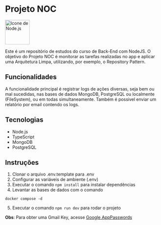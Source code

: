 # Projeto NOC

<img 
  src="https://i.imgur.com/1xtXE2l.png" 
  alt="Icone de Node.js" 
  width="80" 
/>

Este é um repositório de estudos do curso de Back-End com NodeJS. O objetivo do Projeto NOC é monitorar as tarefas realizadas no app e aplicar uma Arquitetura Limpa, utilizando, por exemplo, o Repository Pattern.

## Funcionalidades

A funcionalidade principal é registrar logs de ações diversas, seja bem ou mal sucedidas, nas bases de dados MongoDB, PostgreSQL ou localmente (FileSystem), ou em todas simultaneamente. Também é possivel enviar um relatório por email contendo os logs.

## Tecnologias

- Node.js
- TypeScript
- MongoDB
- PostgreSQL

## Instruções

1. Clonar o arquivo .env.template para .env
2. Configurar as variáveis de ambiente (.env)
3. Executar o comando `npm install` para instalar dependências
4. Levantar as bases de dados com o comando

```
docker compose -d
```

5. Executar o comando `npm run dev` para rodar o projeto

**Obs**: Para obter uma Gmail Key, acesse [Google AppPasswords](https://myaccount.google.com/u/0/apppasswords)
